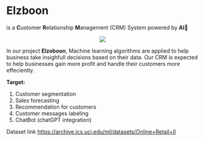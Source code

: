 # Elzboon 

is a **C**ustomer **R**elationship **M**anagement (CRM) System powered by **AI**🤖
<div align="center"> <img src="https://i.ibb.co/fvm1cGV/ElzobV2.png"/></div>

In our project **Elzoboon**, Machine learning algorithms are applied to help business take insighfull decisions based on their data. Our CRM is expected to help businesses gain more profit and handle their customers more effeciently. 

**Target:**
1. Customer segmentation 
2. Sales forecasting 
3. Recommendation for customers
4. Customer messages labeling
5. ChatBot (chatGPT integration)

Dataset link https://archive.ics.uci.edu/ml/datasets/Online+Retail+II

